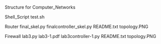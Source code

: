 Structure for Computer_Networks

Shell_Script 
test.sh

Router
final_skel.py
finalcontroller_skel.py
README.txt
topology.PNG

Firewall
lab3.py
lab3-1.pdf
lab3controller-1.py
README.txt
topology.PNG